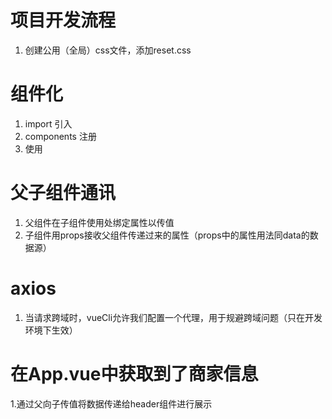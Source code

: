 # 项目开发流程
1. 创建公用（全局）css文件，添加reset.css 

# 组件化
1. import 引入
2. components 注册
3. 使用

# 父子组件通讯
1. 父组件在子组件使用处绑定属性以传值
2. 子组件用props接收父组件传递过来的属性（props中的属性用法同data的数据源）

# axios
1. 当请求跨域时，vueCli允许我们配置一个代理，用于规避跨域问题（只在开发环境下生效）

# 在App.vue中获取到了商家信息
1.通过父向子传值将数据传递给header组件进行展示

